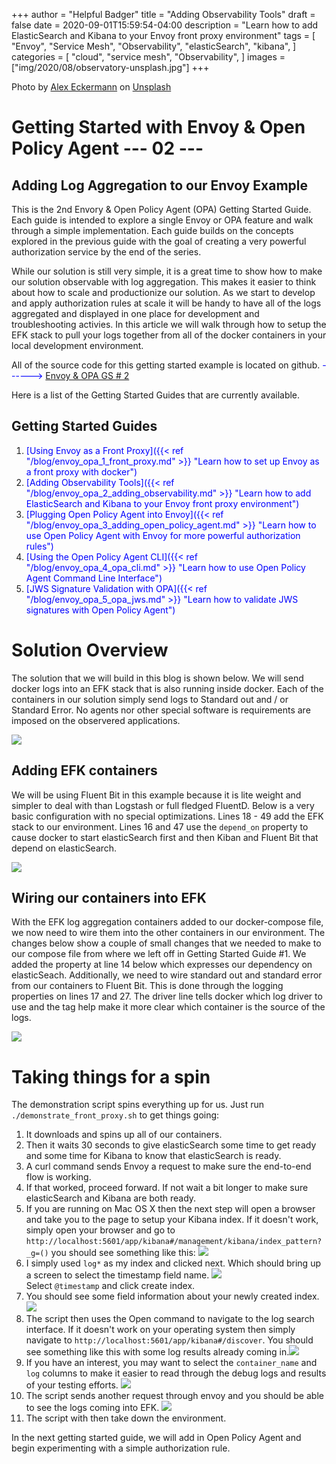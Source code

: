 +++
author = "Helpful Badger"
title = "Adding Observability Tools"
draft = false
date = 2020-09-01T15:59:54-04:00
description = "Learn how to add ElasticSearch and Kibana to your Envoy front proxy environment"
tags = [
    "Envoy",
    "Service Mesh",
    "Observability",
    "elasticSearch",
    "kibana",
]
categories = [
    "cloud",
    "service mesh",
    "Observability",
]
images  = ["img/2020/08/observatory-unsplash.jpg"]
+++

<span>Photo by <a href="https://unsplash.com/@alexeckermann?utm_source=unsplash&amp;utm_medium=referral&amp;utm_content=creditCopyText">Alex Eckermann</a> on <a href="https://unsplash.com/?utm_source=unsplash&amp;utm_medium=referral&amp;utm_content=creditCopyText">Unsplash</a></span>


# Getting Started with Envoy & Open Policy Agent --- 02 ---
## Adding Log Aggregation to our Envoy Example

This is the 2nd Envory & Open Policy Agent (OPA) Getting Started Guide. Each guide is intended to explore a single Envoy or OPA feature and walk through a simple implementation. Each guide builds on the concepts explored in the previous guide with the goal of creating a very powerful authorization service by the end of the series. 

While our solution is still very simple, it is a great time to show how to make our solution observable with log aggregation. This makes it easier to think about how to scale and productionize our solution.  As we start to develop and apply authorization rules at scale it will be handy to have all of the logs aggregated and displayed in one place for development and troubleshooting activies. In this article we will walk through how to setup the EFK stack to pull your logs together from all of the docker containers in your local development environment. 

All of the source code for this getting started example is located on github. <span style="color:blue"> ------> [Envoy & OPA GS # 2](https://github.com/helpfulBadger/envoy_getting_started/tree/master/02_front_proxy_kibana) </span>

Here is a list of the Getting Started Guides that are currently available.

## Getting Started Guides

1. <span style="color:blue">[Using Envoy as a Front Proxy]({{< ref "/blog/envoy_opa_1_front_proxy.md" >}} "Learn how to set up Envoy as a front proxy with docker")</span>
1. <span style="color:blue">[Adding Observability Tools]({{< ref "/blog/envoy_opa_2_adding_observability.md" >}} "Learn how to add ElasticSearch and Kibana to your Envoy front proxy environment")</span>
1. <span style="color:blue">[Plugging Open Policy Agent into Envoy]({{< ref "/blog/envoy_opa_3_adding_open_policy_agent.md" >}} "Learn how to use Open Policy Agent with Envoy for more powerful authorization rules")</span>
1. <span style="color:blue">[Using the Open Policy Agent CLI]({{< ref "/blog/envoy_opa_4_opa_cli.md" >}} "Learn how to use Open Policy Agent Command Line Interface")</span>
1. <span style="color:blue">[JWS Signature Validation with OPA]({{< ref "/blog/envoy_opa_5_opa_jws.md" >}} "Learn how to validate JWS signatures with Open Policy Agent")</span>

# Solution Overview

The solution that we will build in this blog is shown below. We will send docker logs into an EFK stack that is also running inside docker. Each of the containers in our solution simply send logs to Standard out and / or Standard Error. No agents nor other special software is requirements are imposed on the observered applications.

<img class="special-img-class" src="/img/2020/08/Envoy-front proxy-Observability_1.svg" /><br>

## Adding EFK containers

We will be using Fluent Bit in this example because it is lite weight and simpler to deal with than Logstash or full fledged FluentD. Below is a very basic configuration with no special optimizations. Lines 18 - 49 add the EFK stack to our environment.  Lines 16 and 47 use the `depend_on` property to cause docker to start elasticSearch first and then Kiban and Fluent Bit that depend on elasticSearch. 

<img class="special-img-class" src="/img/2020/08/02_compose_step_1.png" /><br>

## Wiring our containers into EFK

With the EFK log aggregation containers added to our docker-compose file, we now need to wire them into the other containers in our environment. The changes below show a couple of small changes that we needed to make to our compose file from where we left off in Getting Started Guide #1. We added the property at line 14 below which expresses our dependency on elasticSeach. Additionally, we need to wire standard out and standard error from our containers to Fluent Bit. This is done through the logging properties on lines 17 and 27. The driver line tells docker which log driver to use and the tag help make it more clear which container is the source of the logs. 

<img class="special-img-class" src="/img/2020/08/02_compose_step_2.png" /><br>


# Taking things for a spin

The demonstration script spins everything up for us. Just run `./demonstrate_front_proxy.sh` to get things going:
1. It downloads and spins up all of our containers. 
1. Then it waits 30 seconds to give elasticSearch some time to get ready and some time for Kibana to know that elasticSearch is ready. 
1. A curl command sends Envoy a request to make sure the end-to-end flow is working. 
1. If that worked, proceed forward. If not wait a bit longer to make sure elasticSearch and Kibana are both ready.
1. If you are running on Mac OS X then the next step will open a browser and take you to the page to setup your Kibana index. If it doesn't work, simply open your browser and go to `http://localhost:5601/app/kibana#/management/kibana/index_pattern?_g=()` you should see something like this:     <img class="special-img-class" src="/img/2020/08/02_Kibana_index_pattern_1.png" /><br>
1. I simply used `log*` as my index and clicked next. Which should bring up a screen to select the timestamp field name. <img class="special-img-class" src="/img/2020/08/02_Kibana_index_pattern_2.png" /><br> Select `@timestamp` and click create index. 
1. You should see some field information about your newly created index. <img class="special-img-class" src="/img/2020/08/02_Kibana_index_pattern_3.png" /><br>
1. The script then uses the Open command to navigate to the log search interface. If it doesn't work on your operating system then simply navigate to `http://localhost:5601/app/kibana#/discover`. You should see something like this with some log results already coming in.<img class="special-img-class" src="/img/2020/08/02_Kibana_results_coming_in.png" /><br>
1. If you have an interest, you may want to select the `container_name` and `log` columns to make it easier to read through the debug logs and results of your testing efforts.  <img class="special-img-class" src="/img/2020/08/02_Kibana_select_columns.png" /><br>
1. The script sends another request through envoy and you should be able to see the logs coming into EFK. <img class="special-img-class" src="/img/2020/08/02_Kibana_z_Envoy_request.png" /><br>
1. The script with then take down the environment. 

In the next getting started guide, we will add in Open Policy Agent and begin experimenting with a simple authorization rule. 

